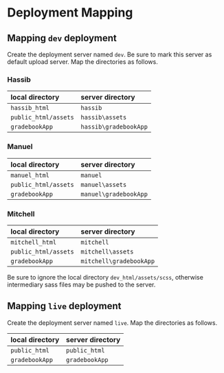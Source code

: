 # Deployment Mapping

## Mapping `dev` deployment

Create the deployment server named `dev`. Be sure to mark this server as default upload server. Map the directories as follows. 

### Hassib

| local directory | server directory |
| :--- | :--- |
| `hassib_html` | `hassib` |
| `public_html/assets` | `hassib\assets` |
| `gradebookApp` | `hassib\gradebookApp` |

### Manuel

| local directory | server directory |
| :--- | :--- |
| `manuel_html` | `manuel` |
| `public_html/assets` | `manuel\assets` |
| `gradebookApp` | `manuel\gradebookApp` |

### Mitchell

| local directory | server directory |
| :--- | :--- |
| `mitchell_html` | `mitchell` |
| `public_html/assets` | `mitchell\assets` |
| `gradebookApp` | `mitchell\gradebookApp` |

Be sure to ignore the local directory `dev_html/assets/scss`, otherwise intermediary sass files may be pushed to the server.

## Mapping `live` deployment

Create the deployment server named `live`. Map the directories as follows. 

| local directory | server directory |
| :--- | :--- |
| `public_html` | `public_html` |
| `gradebookApp` | `gradebookApp` |